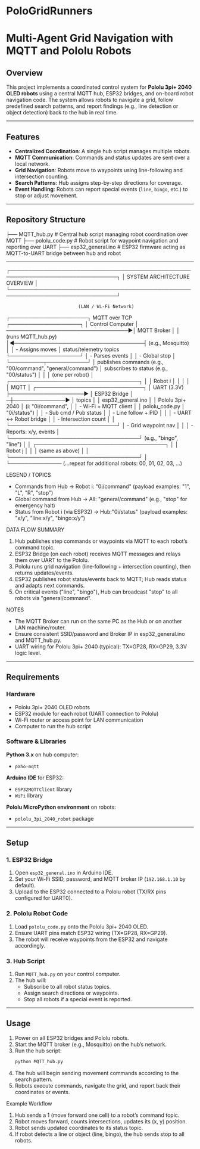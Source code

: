 # PoloGridRunners
# Multi-Agent Grid Navigation with MQTT and Pololu Robots

## Overview
This project implements a coordinated control system for **Pololu 3pi+ 2040 OLED robots** using a central MQTT hub, ESP32 bridges, and on-board robot navigation code. The system allows robots to navigate a grid, follow predefined search patterns, and report findings (e.g., line detection or object detection) back to the hub in real time.

---

## Features
- **Centralized Coordination**: A single hub script manages multiple robots.
- **MQTT Communication**: Commands and status updates are sent over a local network.
- **Grid Navigation**: Robots move to waypoints using line-following and intersection counting.
- **Search Patterns**: Hub assigns step-by-step directions for coverage.
- **Event Handling**: Robots can report special events (`line`, `bingo`, etc.) to stop or adjust movement.

---

## Repository Structure
├── MQTT_hub.py # Central hub script managing robot coordination over MQTT
├── pololu_code.py # Robot script for waypoint navigation and reporting over UART
├── esp32_general.ino # ESP32 firmware acting as MQTT-to-UART bridge between hub and robot

---

┌───────────────────────────────────────────────────────────────────────────────┐
│                          SYSTEM ARCHITECTURE OVERVIEW                         │
└───────────────────────────────────────────────────────────────────────────────┘

                               (LAN / Wi‑Fi Network)
┌─────────────────────┐           MQTT over TCP            ┌───────────────────┐
│  Control Computer   │  ─────────────────────────────────▶│   MQTT Broker     │
│  (runs MQTT_hub.py) │◀───────────────────────────────────┤ (e.g., Mosquitto) │
│  - Assigns moves    │        status/telemetry topics      └───────────────────┘
│  - Parses events    │
│  - Global stop      │
└─────────┬───────────┘
          │ publishes commands (e.g., "00/command", "general/command")
          │ subscribes to status  (e.g., "00/status")
          │
          │
          │                              (one per robot)
          │                   ┌───────────────────────────────────┐
          │                   │               Robot i              │
          │                   │                                   │
          │         MQTT      │  ┌─────────────────────────────┐  │  UART (3.3V)
          ├────────────────────▶ │         ESP32 Bridge        │ ─┼──────────────▶
          │         topics     │  │  esp32_general.ino         │  │  Pololu 3pi+ 2040
          │ (i: "0i/command",  │  │  - Wi‑Fi + MQTT client     │  │  pololu_code.py
          │  "0i/status")      │  │  - Sub cmd / Pub status    │  │  - Line follow + PID
          │                   │  │  - UART <-> Robot bridge    │  │  - Intersection count
          │                   │  └─────────────────────────────┘  │  - Grid waypoint nav
          │                   │                                   │  - Reports: x/y, events
          │                   └───────────────────────────────────┘     (e.g., "bingo", "line")
          │
          │                   ┌───────────────────────────────────┐
          │                   │               Robot j              │
          │                   │          (same as above)           │
          │                   └───────────────────────────────────┘
          │
          └────────────── (…repeat for additional robots: 00, 01, 02, 03, …)

LEGEND / TOPICS
- Commands from Hub → Robot i:          "0i/command"   (payload examples: "1", "L", "R", "stop")
- Global command from Hub → All:        "general/command" (e.g., "stop" for emergency halt)
- Status from Robot i (via ESP32) → Hub:"0i/status"    (payload examples: "x/y", "line:x/y", "bingo:x/y")

DATA FLOW SUMMARY
1) Hub publishes step commands or waypoints via MQTT to each robot’s command topic.
2) ESP32 Bridge (on each robot) receives MQTT messages and relays them over UART to the Pololu.
3) Pololu runs grid navigation (line‑following + intersection counting), then returns updates/events.
4) ESP32 publishes robot status/events back to MQTT; Hub reads status and adapts next commands.
5) On critical events ("line", "bingo"), Hub can broadcast "stop" to all robots via "general/command".

NOTES
- The MQTT Broker can run on the same PC as the Hub or on another LAN machine/router.
- Ensure consistent SSID/password and Broker IP in esp32_general.ino and MQTT_hub.py.
- UART wiring for Pololu 3pi+ 2040 (typical): TX=GP28, RX=GP29, 3.3V logic level.


---

## Requirements

### Hardware
- Pololu 3pi+ 2040 OLED robots
- ESP32 module for each robot (UART connection to Pololu)
- Wi-Fi router or access point for LAN communication
- Computer to run the hub script

### Software & Libraries
**Python 3.x** on hub computer:
- `paho-mqtt`

**Arduino IDE** for ESP32:
- `ESP32MQTTClient` library
- `WiFi` library

**Pololu MicroPython environment** on robots:
- `pololu_3pi_2040_robot` package

---

## Setup

### 1. ESP32 Bridge
1. Open `esp32_general.ino` in Arduino IDE.
2. Set your Wi-Fi SSID, password, and MQTT broker IP (`192.168.1.10` by default).
3. Upload to the ESP32 connected to a Pololu robot (TX/RX pins configured for UART0).

### 2. Pololu Robot Code
1. Load `pololu_code.py` onto the Pololu 3pi+ 2040 OLED.
2. Ensure UART pins match ESP32 wiring (TX=GP28, RX=GP29).
3. The robot will receive waypoints from the ESP32 and navigate accordingly.

### 3. Hub Script
1. Run `MQTT_hub.py` on your control computer.
2. The hub will:
   - Subscribe to all robot status topics.
   - Assign search directions or waypoints.
   - Stop all robots if a special event is reported.

---

## Usage
1. Power on all ESP32 bridges and Pololu robots.
2. Start the MQTT broker (e.g., Mosquitto) on the hub’s network.
3. Run the hub script:
   ```bash
   python MQTT_hub.py
4. The hub will begin sending movement commands according to the search pattern.
5. Robots execute commands, navigate the grid, and report back their coordinates or events.

Example Workflow
1. Hub sends a 1 (move forward one cell) to a robot’s command topic.
2. Robot moves forward, counts intersections, updates its (x, y) position.
3. Robot sends updated coordinates to its status topic.
4. If robot detects a line or object (line, bingo), the hub sends stop to all robots.
